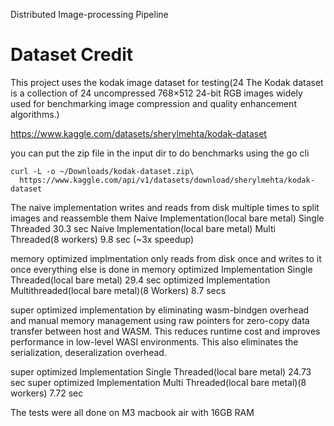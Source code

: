 Distributed Image-processing Pipeline

# Dataset Credit

This project uses the kodak image dataset for testing(24 The Kodak dataset is a collection of 24 uncompressed 768×512 24-bit RGB images widely used for benchmarking image compression and quality enhancement algorithms.)

https://www.kaggle.com/datasets/sherylmehta/kodak-dataset

you can put the zip file in the input dir to do benchmarks using the go cli

```
curl -L -o ~/Downloads/kodak-dataset.zip\
  https://www.kaggle.com/api/v1/datasets/download/sherylmehta/kodak-dataset
```


The naive implementation writes and reads from disk multiple times to split images and reassemble them
Naive Implementation(local bare metal) Single Threaded 30.3 sec
Naive Implementation(local bare metal) Multi Threaded(8 workers) 9.8 sec (~3x speedup)

memory optimized implmentation only reads from disk once and writes to it once everything else is done in memory
optimized Implementation Single Threaded(local bare metal) 29.4 sec
optimized Implementation Multithreaded(local bare metal)(8 Workers) 8.7 secs

super optimized implementation by eliminating wasm-bindgen overhead and manual memory management using raw pointers for zero-copy data transfer between host and WASM. This reduces runtime cost and improves performance in low-level WASI environments. This also eliminates the serialization, deseralization overhead.

super optimized Implementation Single Threaded(local bare metal) 24.73 sec
super optimized Implementation Multi Threaded(local bare metal)(8 workers) 7.72 sec


The tests were all done on M3 macbook air with 16GB RAM